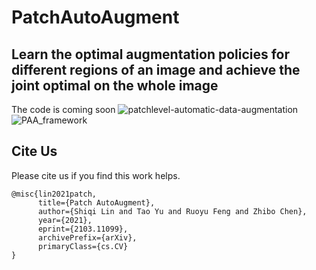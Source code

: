 # PatchAutoAugment
## Learn the optimal augmentation policies for different regions of an image and achieve the joint optimal on the whole image
The code is coming soon
![patchlevel-automatic-data-augmentation](https://github.com/LinShiqi047/PatchAutoAugment/blob/main/figure/imagelevel_v.s_patchlevel.jpg)
![PAA_framework](https://github.com/LinShiqi047/PatchAutoAugment/blob/main/figure/framework.jpg)


## Cite Us
Please cite us if you find this work helps.

```
@misc{lin2021patch,
      title={Patch AutoAugment}, 
      author={Shiqi Lin and Tao Yu and Ruoyu Feng and Zhibo Chen},
      year={2021},
      eprint={2103.11099},
      archivePrefix={arXiv},
      primaryClass={cs.CV}
}
```
